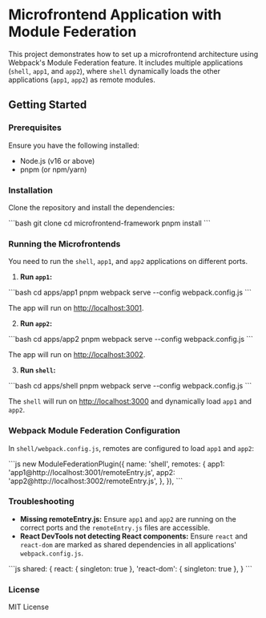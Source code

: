 
# Microfrontend Application with Module Federation

This project demonstrates how to set up a microfrontend architecture using Webpack's Module Federation feature. It includes multiple applications (`shell`, `app1`, and `app2`), where `shell` dynamically loads the other applications (`app1`, `app2`) as remote modules.

## Getting Started

### Prerequisites

Ensure you have the following installed:
- Node.js (v16 or above)
- pnpm (or npm/yarn)

### Installation

Clone the repository and install the dependencies:

\`\`\`bash
git clone <repository-url>
cd microfrontend-framework
pnpm install
\`\`\`

### Running the Microfrontends

You need to run the `shell`, `app1`, and `app2` applications on different ports.

1. **Run `app1`:**

\`\`\`bash
cd apps/app1
pnpm webpack serve --config webpack.config.js
\`\`\`

The app will run on [http://localhost:3001](http://localhost:3001).

2. **Run `app2`:**

\`\`\`bash
cd apps/app2
pnpm webpack serve --config webpack.config.js
\`\`\`

The app will run on [http://localhost:3002](http://localhost:3002).

3. **Run `shell`:**

\`\`\`bash
cd apps/shell
pnpm webpack serve --config webpack.config.js
\`\`\`

The `shell` will run on [http://localhost:3000](http://localhost:3000) and dynamically load `app1` and `app2`.

### Webpack Module Federation Configuration

In `shell/webpack.config.js`, remotes are configured to load `app1` and `app2`:

\`\`\`js
new ModuleFederationPlugin({
  name: 'shell',
  remotes: {
    app1: 'app1@http://localhost:3001/remoteEntry.js',
    app2: 'app2@http://localhost:3002/remoteEntry.js',
  },
}),
\`\`\`

### Troubleshooting

- **Missing remoteEntry.js:** Ensure `app1` and `app2` are running on the correct ports and the `remoteEntry.js` files are accessible.
- **React DevTools not detecting React components:** Ensure `react` and `react-dom` are marked as shared dependencies in all applications' `webpack.config.js`.

\`\`\`js
shared: {
  react: { singleton: true },
  'react-dom': { singleton: true },
}
\`\`\`

### License

MIT License
